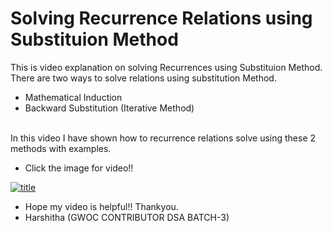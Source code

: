 # Solving Recurrence Relations using Substituion Method
This is video explanation on solving Recurrences using Substituion Method.
<br>
There are two ways to solve relations using substitution Method.
- Mathematical Induction
- Backward Substitution (Iterative Method)
<br>
In this video I have shown how to recurrence relations solve using these 2 methods with examples.

- Click the image for video!!


[![title](https://user-images.githubusercontent.com/56475512/134816624-7cbc3e12-62a6-4f9e-80ea-7cf3228ec89e.png)](https://drive.google.com/file/d/1P-c5SE0ngegzPbjEoO3zL5oD5XieEUP3/view?usp=sharing)
- Hope my video is helpful!! Thankyou.
- Harshitha (GWOC CONTRIBUTOR DSA BATCH-3)
